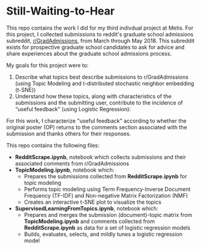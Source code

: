 # Still-Waiting-to-Hear

This repo contains the work I did for my third indivdual project at Metis. For this project, I collected submissions to reddit's graduate school admissions subreddit, [r/GradAdmissions](https://www.reddit.com/r/gradadmissions/), from March through May 2018. This subreddit exists for prospective graduate school candidates to ask for advice and share experiences about the graduate school admissions process. 

My goals for this project were to:
1. Describe what topics best describe submissions to r/GradAdmissions (using Topic Modeling and t-distributed stochastic neighbor embedding (t-SNE))
2. Understand how these topics, along with characteristics of the submissions and the submitting user, contribute to the incidence of “useful feedback” (using Logistic Regression):

For this work, I characterize "useful feedback" according to whether the original poster (OP) returns to the comments section associated with the submission and thanks others for their responses.

This repo contains the following files:
* **RedditScrape.ipynb**, notebook which collects submissions and their associated comments from r/GradAdmissions
* **TopicModeling.ipynb**, notebook which:
  * Prepares the submissions collected from **RedditScrape.ipynb** for topic modeling
  * Performs topic modeling using Term Frequency-Inverse Document Frequency (TF-IDF) and Non-negative Matrix Factorization (NMF)
  * Creates an interactive t-SNE plot to visualize the topics
* **SupervisedLearningFromTopics.ipynb**, notebook which:
  * Prepares and merges the submission (document)-topic matrix from **TopicModeling.ipynb** and comments collected from **RedditScrape.ipynb** as data for a set of logistic regression models
  * Builds, evaluates, selects, and mildly tunes a logistic regression model
